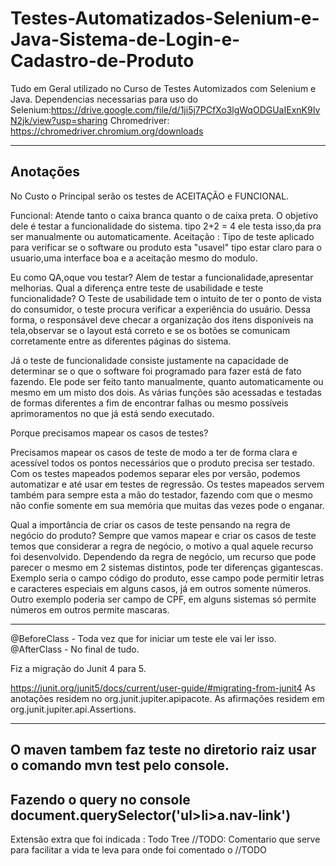 # Testes-Automatizados-Selenium-e-Java-Sistema-de-Login-e-Cadastro-de-Produto

Tudo em Geral utilizado no Curso de Testes Automizados com Selenium e Java.
Dependencias necessarias para uso do Selenium:https://drive.google.com/file/d/1ji5j7PCfXo3lgWqODGUaIExnK9IvN2jk/view?usp=sharing
Chromedriver: https://chromedriver.chromium.org/downloads

----------------------------
Anotações
----------------------------

No Custo o Principal serão os testes de ACEITAÇÃO e FUNCIONAL.

Funcional: Atende tanto o caixa branca quanto o de caixa preta. O objetivo dele é testar a funcionalidade do sistema. tipo 2+2 = 4 ele testa isso,da pra ser manualmente ou automaticamente.
Aceitação : Tipo de teste aplicado para verificar se o software ou produto esta "usavel" tipo estar claro para o usuario,uma interface boa e a aceitação mesmo do modulo.

Eu como QA,oque vou testar?
Alem de testar a funcionalidade,apresentar melhorias.
Qual a diferença entre teste de usabilidade e teste funcionalidade?
O Teste de usabilidade tem o intuito de ter o ponto de vista do consumidor, o teste procura verificar a experiência do usuário.
Dessa forma, o responsável deve checar a organização dos itens disponíveis na tela,observar se o layout está correto e se os botões se comunicam corretamente entre as diferentes páginas do sistema.

Já o teste de funcionalidade consiste justamente na capacidade de determinar se o que o software foi programado para fazer está de fato fazendo.
Ele pode ser feito tanto manualmente, quanto automaticamente ou mesmo em um misto dos dois. As várias funções são acessadas e testadas de formas diferentes a fim de encontrar falhas ou mesmo possíveis aprimoramentos no que já está sendo executado.

Porque precisamos mapear os casos de testes?

Precisamos mapear os casos de teste de modo a ter de forma clara e acessível todos os pontos necessários que o produto precisa ser testado.
Com os testes mapeados podemos separar eles por versão, podemos automatizar e até usar em testes de regressão.
Os testes mapeados servem também para sempre esta a mão do testador, fazendo com que o mesmo não confie somente em sua memória que muitas das vezes pode o enganar.

Qual a importância de criar os casos de teste pensando na regra de negócio do produto?
Sempre que vamos mapear e criar os casos de teste temos que considerar a regra de negócio, o motivo a qual aquele recurso foi desenvolvido. Dependendo da regra de negócio, um recurso que pode parecer o mesmo em 2 sistemas distintos, pode ter diferenças gigantescas.
Exemplo seria o campo código do produto, esse campo pode permitir letras e caracteres especiais em alguns casos, já em outros somente números.
Outro exemplo poderia ser campo de CPF, em alguns sistemas só permite números em outros permite mascaras.

-------------------------------------------------------

@BeforeClass - Toda vez que for iniciar um teste ele vai ler isso.
@AfterClass  - No final de tudo.

Fiz a migração do Junit 4 para 5.

https://junit.org/junit5/docs/current/user-guide/#migrating-from-junit4
As anotações residem no org.junit.jupiter.apipacote.
As afirmações residem em org.junit.jupiter.api.Assertions.

-------------------------
O maven tambem faz teste no diretorio raiz usar o comando mvn test pelo console.
-------------------------
Fazendo o query no console 
document.querySelector('ul>li>a.nav-link')
------------------------
Extensão extra que foi indicada : Todo Tree
//TODO: 
Comentario que serve para facilitar a vida te leva para onde foi comentado o //TODO
